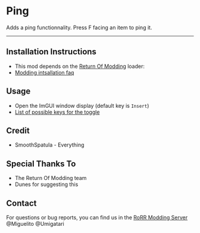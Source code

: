 # Ping
Adds a ping functionnality. Press F facing an item to ping it.

---

## Installation Instructions

* This mod depends on the [Return Of Modding](https://github.com/return-of-modding/ReturnOfModding) loader:
* [Modding intsallation faq](https://docs.google.com/document/u/1/d/1NgLwb8noRLvlV9keNc_GF2aVzjARvUjpND2rxFgxyfw/edit?usp=sharing)

## Usage
* Open the ImGUI window display (default key is `Insert`)
* [List of possible keys for the toggle](https://oprypin.github.io/crystal-imgui/ImGui/ImGuiKey.html)

## Credit
* SmoothSpatula - Everything

## Special Thanks To
* The Return Of Modding team
* Dunes for suggesting this

## Contact
For questions or bug reports, you can find us in the [RoRR Modding Server](https://discord.gg/VjS57cszMq) @Miguelito @Umigatari

